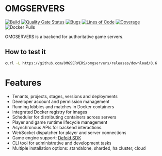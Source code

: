 # OMGSERVERS

[![Build](https://github.com/OMGSERVERS/omgservers/actions/workflows/build.yml/badge.svg)](https://github.com/OMGSERVERS/omgservers/actions/workflows/build.yml)
[![Quality Gate Status](https://sonarcloud.io/api/project_badges/measure?project=OMGSERVERS_omgservers&metric=alert_status)](https://sonarcloud.io/summary/new_code?id=OMGSERVERS_omgservers)
[![Bugs](https://sonarcloud.io/api/project_badges/measure?project=OMGSERVERS_omgservers&metric=bugs)](https://sonarcloud.io/summary/new_code?id=OMGSERVERS_omgservers)
[![Lines of Code](https://sonarcloud.io/api/project_badges/measure?project=OMGSERVERS_omgservers&metric=ncloc)](https://sonarcloud.io/summary/new_code?id=OMGSERVERS_omgservers)
[![Coverage](https://sonarcloud.io/api/project_badges/measure?project=OMGSERVERS_omgservers&metric=coverage)](https://sonarcloud.io/summary/overall?id=OMGSERVERS_omgservers)
![Docker Pulls](https://img.shields.io/docker/pulls/omgservers/service)

OMGSERVERS is a backend for authoritative game servers.

## How to test it

```bash
curl -L https://github.com/OMGSERVERS/omgservers/releases/download/0.6.0/install.sh | bash
```

# Features

- Tenants, projects, stages, versions and deployments
- Developer account and permission management
- Running lobbies and matches in Docker containers
- Integrated Docker registry for images
- Scheduler for distributing containers across servers
- Player and game runtime lifecycle management
- Asynchronous APIs for backend interactions
- WebSocket dispatcher for player and server connections
- Game engine support: [Defold SDK](https://github.com/OMGSERVERS/omgdefold)
- CLI tool for administrative and development tasks
- Multiple installation options: standalone, sharded, ha cluster, cloud